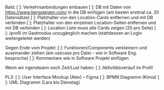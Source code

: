Bald:
[ ]: Verkehrsanbindungen einbauen
[ ]: DB mit Daten von https://www.bergsteigen.com/ in die DB einfügen (am besten erstmal ca. 20 Datensätze)
[ ]: Platzhalter von den Location-Cards entfernen und mit DB verbinden
[ ]: Platzhalter von den einzelnen Location-Seiten entfernen und mit DB verbinden
[ ]: Location Liste muss alle Cards zeigen (20 pro Seite)
[ ]: /profil im Gastmodus unzugänglich machen (stattdessen an Login weitergeleitet werden)

Gegen Ende vom Projekt:
[ ]: Funktionen/Components verkleinern und auseinander ziehen (ein usecase pro Datei - wie in Software Eng. besproche)
[ ]: Kommentare wie in Software Projekt einfügen

Wenn wir irgendwann noch Zeit/Lust haben:
[ ]: Aktivitätsverlauf im Profil

PL3:
[ ]: User Interface Mockup (Alex) – Figma
[ ]: BPMN Diagramm (Kimia)
[ ]: UML Diagramm (Lara bis Dienstag)
